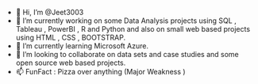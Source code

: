 - 👋 Hi, I’m @Jeet3003
- 👀 I’m currently working on some  Data Analysis projects using SQL , Tableau , PowerBI , R and Python and also on small web based projects using HTML , CSS , BOOTSTRAP.
- 🌱 I’m currently learning Microsoft Azure.
- 💞️ I’m looking to collaborate on data sets and case studies and some open source web based projects.
- 📫 FunFact :  Pizza over anything (Major Weakness )


<!---
Jeet3003/Jeet3003 is a ✨ special ✨ repository because its `README.md` (this file) appears on your GitHub profile.
You can click the Preview link to take a look at your changes.
--->
